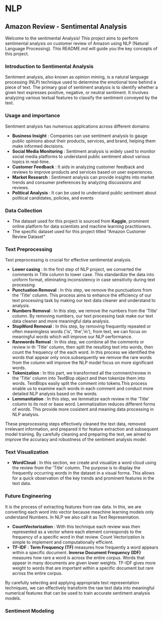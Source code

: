 # NLP
## Amazon Review - Sentimental Analysis
Welcome to the sentimental Analysis! This project aims to perform sentimental analysis on customer review of Amazon  using NLP (Natural Language Processing). This README.md will guide you the key concepts of this project.
### Introduction to Sentimental Analysis
Sentiment analysis, also known as opinion mining, is a natural language processing (NLP) technique used to determine the emotional tone behind a piece of text. The primary goal of sentiment analysis is to identify whether a given text expresses positive, negative, or neutral sentiment. It involves analyzing various textual features to classify the sentiment conveyed by the text.
### Usage and importance
Sentiment analysis has numerous applications across different domains:

* __Business Insight__ : Companies can use sentiment analysis to gauge public opinions about their products, services, and brand, helping them make informed decisions.
* __Social Media Monitoring__ : Sentiment analysis is widely used to monitor social media platforms to understand public sentiment about various topics in real-time.
* __Customer Feedback__ : It aids in analyzing customer feedback and reviews to improve products and services based on user experiences.
* __Market Research__ : Sentiment analysis can provide insights into market trends and consumer preferences by analyzing discussions and reviews.
* __Political Analysis__ : It can be used to understand public sentiment about political candidates, policies, and events
### Data Collection
- The dataset used for this project is sourced from __Kaggle__, prominent online platform for data scientists and machine learning practitioners.
- The specific dataset used for this project titled "Amazon Customer Review Dataset"
### Text Preprocessing
Text preprocessing is crucial for effective sentimental analysis.
* __Lower casing__ : In the first step of NLP project, we converted the comments in Title column to lower case. This standardize the data into uniform format, eliminating inconsistency in case sensitivity during text processing.
* __Punctuation Removal__ : In this step, we remove the punctuations from the 'Title' column. This process aims to enhance the efficiency of our text processing task by making our text data cleaner and understand to analysis.
* __Numbers Removal__ : In this step, we remove the numbers from the 'Title' column. By removing numbers, our text processing task make our text data cleaner and more meaningful data analysis.
* __StopWord Removal__ : In this step, by removing frequently repeated or often meaningless words ('is', 'the','in'), from text, we can focus on meaningful words which will improve our NLP oerformance.
* __Rarewords Remval__ : In this step, we combine all the comments or review in th 'Title' column, then split the resulting text into words, then count the frequency of the each word. In this process we identified the words that appear only once.subsequently we remvoe the rare words from the column will improve the NLP model focus on more significant words.
* __Tokenization__ : In this part, we transformed all the comment/review in the 'Title' column into TextBlop object and then tokenize them into words. TextBlops easily split the comment into tokens.This process enable us to examine each words in each comment and conduct more detailed NLP analysis based on the words.
* __Lemmanitation__ : In this step, we lemmatize each review in the 'Title' column to its root or base word. Lemmatization reduces different forms of words. This provide more cosistent and meaning data processing in NLP analysis.

These preprocessing steps effectively cleaned the text data, removed irrelevant information, and prepared it for feature extraction and subsequent model training. By carefully cleaning and preparing the text, we aimed to improve the accuracy and robustness of the sentiment analysis model.
### Text Visualization
* __WordCloud__ : In this section, we create and visualize a word cloud using the review from the 'Title' column. The purpose is to display the frequently occurring words in the dataset in a visual forma. This allows for a quick observation of the key trends and prominent features in the text data.
### Future Engineering
It is the process of extracting features from raw data. In this, we are converting each word into vector because meachine learning models only understand Numbers. In NLP we also call it as Text Representation.
* __CountVectorization__ : With this technique each review was then represented as a vector where each element corresponds to the frequency of a specific word in that review. Count Vectorization is simple to implement and computationally efficient.
* __TF-IDF__ : **Term Frequency (TF)**  measures how frequently a word appears within a specific document. **Inverse Document Frequency (IDF)** measures how rare a word is across the entire corpus. Words that appear in many documents are given lower weights. TF-IDF gives more weight to words that are important within a specific document but rare across the entire corpus.

By carefully selecting and applying appropriate text representation techniques, we can effectively transform the raw text data into meaningful numerical features that can be used to train accurate sentiment analysis models.
  
### Sentiment Modeling

